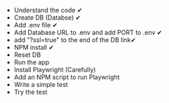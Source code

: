 - Understand the code ✔
- Create DB (Databse) ✔
- Add .env file ✔
- Add Database URL to .env and add PORT to .env ✔
-   add "?ssl=true" to the end of the DB link✔
- NPM install ✔
- Reset DB
- Run the app
- Install Playwright (Carefully)
- Add an NPM script to run Playwright
- Write a simple test
- Try the test